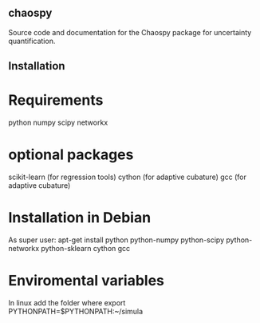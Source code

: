 ## chaospy

Source code and documentation for the Chaospy package for uncertainty quantification.

## Installation

# Requirements

python
numpy
scipy
networkx

# optional packages

scikit-learn (for regression tools)
cython (for adaptive cubature)
gcc (for adaptive cubature)

# Installation in Debian

As super user:
apt-get install python python-numpy python-scipy python-networkx python-sklearn cython gcc

# Enviromental variables

In linux add the folder where
export PYTHONPATH=$PYTHONPATH:~/simula
